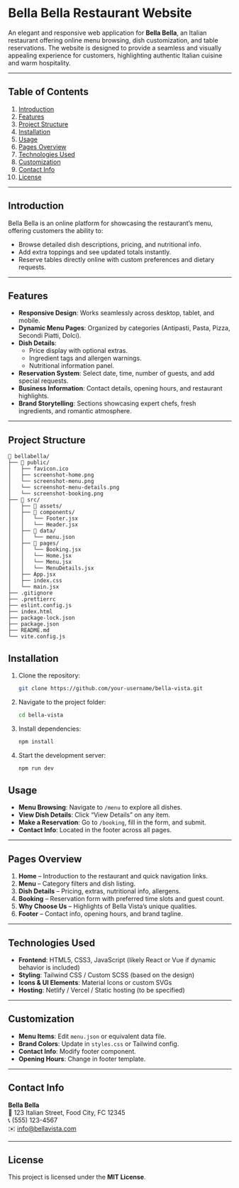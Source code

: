 # Bella Bella Restaurant Website

An elegant and responsive web application for **Bella Bella**, an Italian restaurant offering online menu browsing, dish customization, and table reservations. The website is designed to provide a seamless and visually appealing experience for customers, highlighting authentic Italian cuisine and warm hospitality.

---

## Table of Contents

1. [Introduction](#introduction)
2. [Features](#features)
3. [Project Structure](#project-structure)
4. [Installation](#installation)
5. [Usage](#usage)
6. [Pages Overview](#pages-overview)
7. [Technologies Used](#technologies-used)
8. [Customization](#customization)
9. [Contact Info](#contact-info)
10. [License](#license)

---

## Introduction

Bella Bella is an online platform for showcasing the restaurant’s menu, offering customers the ability to:

- Browse detailed dish descriptions, pricing, and nutritional info.
- Add extra toppings and see updated totals instantly.
- Reserve tables directly online with custom preferences and dietary requests.

---

## Features

- **Responsive Design**: Works seamlessly across desktop, tablet, and mobile.
- **Dynamic Menu Pages**: Organized by categories (Antipasti, Pasta, Pizza, Secondi Piatti, Dolci).
- **Dish Details**:
  - Price display with optional extras.
  - Ingredient tags and allergen warnings.
  - Nutritional information panel.
- **Reservation System**: Select date, time, number of guests, and add special requests.
- **Business Information**: Contact details, opening hours, and restaurant highlights.
- **Brand Storytelling**: Sections showcasing expert chefs, fresh ingredients, and romantic atmosphere.

---

## Project Structure

```
📁 bellabella/
├── 📁 public/
│   ├── favicon.ico
│   ├── screenshot-home.png
│   └── screenshot-menu.png
│   └── screenshot-menu-details.png
│   └── screenshot-booking.png
├── 📁 src/
│   ├── 📁 assets/
│   ├── 📁 components/
│   │   └── Footer.jsx
│   │   └── Header.jsx
│   ├── 📁 data/
│   │   └── menu.json
│   ├── 📁 pages/
│   │   └── Booking.jsx
│   │   └── Home.jsx
│   │   └── Menu.jsx
│   │   └── MenuDetails.jsx
│   ├── App.jsx
│   ├── index.css
│   └── main.jsx
├── .gitignore
├── .prettierrc
├── eslint.config.js
├── index.html
├── package-lock.json
├── package.json
├── README.md
└── vite.config.js
```

## Installation

1. Clone the repository:
   ```bash
   git clone https://github.com/your-username/bella-vista.git
   ```
2. Navigate to the project folder:

   ```bash
   cd bella-vista
   ```

3. Install dependencies:

   ```bash
   npm install
   ```

4. Start the development server:
   ```bash
   npm run dev
   ```

## Usage

- **Menu Browsing**: Navigate to `/menu` to explore all dishes.
- **View Dish Details**: Click “View Details” on any item.
- **Make a Reservation**: Go to `/booking`, fill in the form, and submit.
- **Contact Info**: Located in the footer across all pages.

---

## Pages Overview

1. **Home** – Introduction to the restaurant and quick navigation links.
2. **Menu** – Category filters and dish listing.
3. **Dish Details** – Pricing, extras, nutritional info, allergens.
4. **Booking** – Reservation form with preferred time slots and guest count.
5. **Why Choose Us** – Highlights of Bella Vista’s unique qualities.
6. **Footer** – Contact info, opening hours, and brand tagline.

---

## Technologies Used

- **Frontend**: HTML5, CSS3, JavaScript (likely React or Vue if dynamic behavior is included)
- **Styling**: Tailwind CSS / Custom SCSS (based on the design)
- **Icons & UI Elements**: Material Icons or custom SVGs
- **Hosting**: Netlify / Vercel / Static hosting (to be specified)

---

## Customization

- **Menu Items**: Edit `menu.json` or equivalent data file.
- **Brand Colors**: Update in `styles.css` or Tailwind config.
- **Contact Info**: Modify footer component.
- **Opening Hours**: Change in footer template.

---

## Contact Info

**Bella Bella**  
📍 123 Italian Street, Food City, FC 12345  
📞 (555) 123-4567  
✉️ info@bellavista.com

---

## License

This project is licensed under the **MIT License**.

